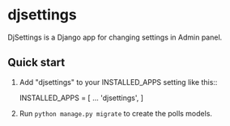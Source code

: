 # djsettings

DjSettings is a Django app for changing settings in Admin panel.

Quick start
-----------
1. Add "djsettings" to your INSTALLED_APPS setting like this::

    INSTALLED_APPS = [
        ...
        'djsettings',
    ]
    
2. Run `python manage.py migrate` to create the polls models.
